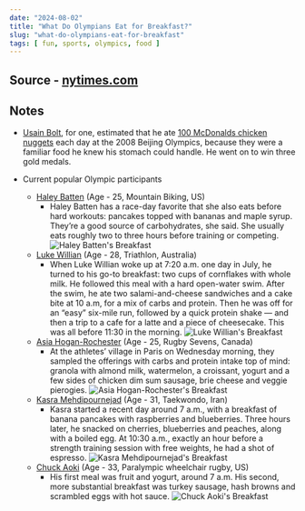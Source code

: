 ```yaml
---
date: "2024-08-02"
title: "What Do Olympians Eat for Breakfast?"
slug: "what-do-olympians-eat-for-breakfast"
tags: [ fun, sports, olympics, food ]
---
```




## Source - [nytimes.com][1]

## Notes
* [Usain Bolt][2], for one, estimated that he ate [100 McDonalds chicken nuggets][3] each day at the 2008 Beijing Olympics, because they were a familiar food he knew his stomach could handle. He went on to win three gold medals.
* Current popular Olympic participants
  * [Haley Batten][4] (Age - 25, Mountain Biking, US)
    * Haley Batten has a race-day favorite that she also eats before hard workouts: pancakes topped with bananas and maple syrup. They’re a good source of carbohydrates, she said. She usually eats roughly two to three hours before training or competing.
      ![Haley Batten's Breakfast][5]
  * [Luke Willian][6] (Age - 28, Triathlon, Australia)
    * When Luke Willian woke up at 7:20 a.m. one day in July, he turned to his go-to breakfast: two cups of cornflakes with whole milk. He followed this meal with a hard open-water swim. After the swim, he ate two salami-and-cheese sandwiches and a cake bite at 10 a.m, for a mix of carbs and protein. Then he was off for an “easy” six-mile run, followed by a quick protein shake — and then a trip to a cafe for a latte and a piece of cheesecake. This was all before 11:30 in the morning.
      ![Luke Willian's Breakfast][7]
  * [Asia Hogan-Rochester][8] (Age - 25, Rugby Sevens, Canada)
    * At the athletes’ village in Paris on Wednesday morning, they sampled the offerings with carbs and protein intake top of mind: granola with almond milk, watermelon, a croissant, yogurt and a few sides of chicken dim sum sausage, brie cheese and veggie pierogies.
      ![Asia Hogan-Rochester's Breakfast][9]
  * [Kasra Mehdipournejad][10] (Age - 31, Taekwondo, Iran)
    * Kasra started a recent day around 7 a.m., with a breakfast of banana pancakes with raspberries and blueberries. Three hours later, he snacked on cherries, blueberries and peaches, along with a boiled egg. At 10:30 a.m., exactly an hour before a strength training session with free weights, he had a shot of espresso.
      ![Kasra Mehdipournejad's Breakfast][11]
  * [Chuck Aoki][12] (Age - 33, Paralympic wheelchair rugby, US)
    * His first meal was fruit and yogurt, around 7 a.m. His second, more substantial breakfast was turkey sausage, hash browns and scrambled eggs with hot sauce.
      ![Chuck Aoki's Breakfast][13]



  [1]: https://archive.ph/20240724151840/https://www.nytimes.com/2024/07/24/well/eat/olympic-athletes-breakfast-nutrition.html
  [2]: https://usainbolt.com/
  [3]: https://archive.ph/o/uZhyV/https://www.nbcsports.com/olympics/news/usain-bolt-beijing-olympics-2008-chicken-nuggets
  [4]: https://en.wikipedia.org/wiki/Haley_Batten
  [5]: /reads/2024/08/images/breakfast-haley-batten.png
  [6]: https://en.wikipedia.org/wiki/Luke_Willian
  [7]: /reads/2024/08/images/breakfast-luke-willian.png
  [8]: https://en.wikipedia.org/wiki/Asia_Hogan-Rochester
  [9]: /reads/2024/08/images/breakfast-asia-hogan-rochester.png
  [10]: https://en.wikipedia.org/wiki/Kasra_Mehdipournejad
  [11]: /reads/2024/08/images/breakfast-kasra-mehdipournejad.png
  [12]: https://en.wikipedia.org/wiki/Chuck_Aoki
  [13]: /reads/2024/08/images/breakfast-chuck-aoki.png
